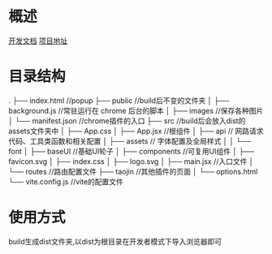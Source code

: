 # 概述
[开发文档](https://bytedancecampus1.feishu.cn/docs/doccn1YrXaBige715g2zJXJWXde#)
[项目地址](https://github.com/fengfengchenchen/TaoJin)
# 目录结构
.
├── index.html //popup
├── public //build后不变的文件夹
│   ├── background.js //常驻运行在 chrome 后台的脚本
│   ├── images //保存各种图片
│   └── manifest.json //chrome插件的入口
├── src //build后会放入dist的assets文件夹中
│   ├── App.css
│   ├── App.jsx //根组件
│   ├── api // 网路请求代码、工具类函数和相关配置
│   ├── assets // 字体配置及全局样式
│   │   └── font
│   ├── baseUI //基础UI轮子
│   ├── components //可复用UI组件
│   ├── favicon.svg
│   ├── index.css
│   ├── logo.svg
│   ├── main.jsx //入口文件
│   └── routes //路由配置文件
├── taojin //其他插件的页面
│   └── options.html
└── vite.config.js //vite的配置文件
# 使用方式
build生成dist文件夹,以dist为根目录在开发者模式下导入浏览器即可